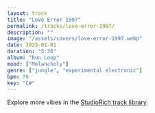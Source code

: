 ```yaml
---
layout: track
title: "Love Error 1997"
permalink: /tracks/love-error-1997/
description: ""
image: "/assets/covers/love-error-1997.webp"
date: 2025-01-01
duration: "3:36"
album: "Run Loop"
mood: ["Melancholy"]
genre: ["jungle", "experimental electronic"]
bpm: 78
key: "C#"
---
```


Explore more vibes in the [StudioRich track library](/tracks/).
